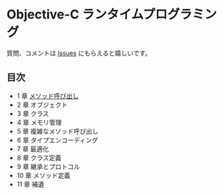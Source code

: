 # Objective-C ランタイムプログラミング

質問、コメントは [Issues](https://github.com/torus/objc-runtime-book/issues) にもらえると嬉しいです。


## 目次

-   1 章 [メソッド呼び出し](01-method-call)
-   2 章 オブジェクト
-   3 章 クラス
-   4 章 メモリ管理
-   5 章 複雑なメソッド呼び出し
-   6 章 タイプエンコーディング
-   7 章 最適化
-   8 章 クラス定義
-   9 章 継承とプロトコル
-   10 章 メソッド定義
-   11 章 補遺
